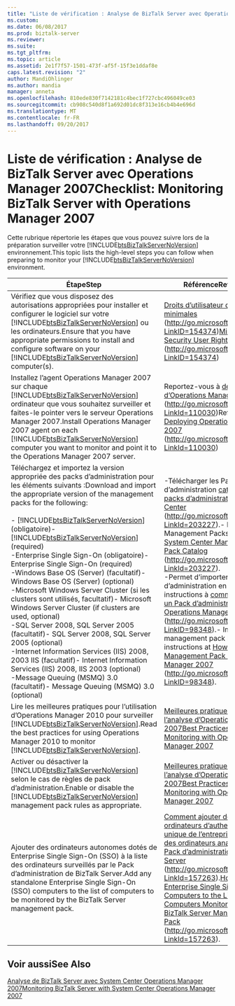 ```yaml
---
title: "Liste de vérification : Analyse de BizTalk Server avec Operations Manager 2007 | Documents Microsoft"
ms.custom: 
ms.date: 06/08/2017
ms.prod: biztalk-server
ms.reviewer: 
ms.suite: 
ms.tgt_pltfrm: 
ms.topic: article
ms.assetid: 2e1f7f57-1501-473f-af5f-15f3e1ddaf8e
caps.latest.revision: "2"
author: MandiOhlinger
ms.author: mandia
manager: anneta
ms.openlocfilehash: 810ede830f7142181c4bec1f727cbc496049ce03
ms.sourcegitcommit: cb908c540d8f1a692d01dc8f313e16cb4b4e696d
ms.translationtype: MT
ms.contentlocale: fr-FR
ms.lasthandoff: 09/20/2017
---
```

# <a name="checklist-monitoring-biztalk-server-with-operations-manager-2007"></a><span data-ttu-id="a4bff-102">Liste de vérification : Analyse de BizTalk Server avec Operations Manager 2007</span><span class="sxs-lookup"><span data-stu-id="a4bff-102">Checklist: Monitoring BizTalk Server with Operations Manager 2007</span></span>
<span data-ttu-id="a4bff-103">Cette rubrique répertorie les étapes que vous pouvez suivre lors de la préparation surveiller votre [!INCLUDE[btsBizTalkServerNoVersion](../includes/btsbiztalkservernoversion-md.md)] environnement.</span><span class="sxs-lookup"><span data-stu-id="a4bff-103">This topic lists the high-level steps you can follow when preparing to monitor your [!INCLUDE[btsBizTalkServerNoVersion](../includes/btsbiztalkservernoversion-md.md)] environment.</span></span>  
  
|<span data-ttu-id="a4bff-104">Étape</span><span class="sxs-lookup"><span data-stu-id="a4bff-104">Step</span></span>|<span data-ttu-id="a4bff-105">Référence</span><span class="sxs-lookup"><span data-stu-id="a4bff-105">Reference</span></span>|  
|----------|---------------|  
|<span data-ttu-id="a4bff-106">Vérifiez que vous disposez des autorisations appropriées pour installer et configurer le logiciel sur votre [!INCLUDE[btsBizTalkServerNoVersion](../includes/btsbiztalkservernoversion-md.md)] ou les ordinateurs.</span><span class="sxs-lookup"><span data-stu-id="a4bff-106">Ensure that you have appropriate permissions to install and configure software on your [!INCLUDE[btsBizTalkServerNoVersion](../includes/btsbiztalkservernoversion-md.md)] computer(s).</span></span>|<span data-ttu-id="a4bff-107">[Droits d’utilisateur de sécurité minimales](http://go.microsoft.com/fwlink/?LinkID=154374) (http://go.microsoft.com/fwlink/?LinkID=154374)</span><span class="sxs-lookup"><span data-stu-id="a4bff-107">[Minimum Security User Rights](http://go.microsoft.com/fwlink/?LinkID=154374) (http://go.microsoft.com/fwlink/?LinkID=154374)</span></span>|  
|<span data-ttu-id="a4bff-108">Installez l’agent Operations Manager 2007 sur chaque [!INCLUDE[btsBizTalkServerNoVersion](../includes/btsbiztalkservernoversion-md.md)] ordinateur que vous souhaitez surveiller et faites-le pointer vers le serveur Operations Manager 2007.</span><span class="sxs-lookup"><span data-stu-id="a4bff-108">Install Operations Manager 2007 agent on each [!INCLUDE[btsBizTalkServerNoVersion](../includes/btsbiztalkservernoversion-md.md)] computer you want to monitor and point it to the Operations Manager 2007 server.</span></span>|<span data-ttu-id="a4bff-109">Reportez-vous à [déploiement d’Operations Manager 2007](http://go.microsoft.com/fwlink/?LinkId=110030) (http://go.microsoft.com/fwlink/?LinkId=110030)</span><span class="sxs-lookup"><span data-stu-id="a4bff-109">Refer to [Deploying Operations Manager 2007](http://go.microsoft.com/fwlink/?LinkId=110030) (http://go.microsoft.com/fwlink/?LinkId=110030)</span></span>|  
|<span data-ttu-id="a4bff-110">Téléchargez et importez la version appropriée des packs d’administration pour les éléments suivants :</span><span class="sxs-lookup"><span data-stu-id="a4bff-110">Download and import the appropriate version of the management packs for the following:</span></span><br /><br /> <span data-ttu-id="a4bff-111">-   [!INCLUDE[btsBizTalkServerNoVersion](../includes/btsbiztalkservernoversion-md.md)](obligatoire)</span><span class="sxs-lookup"><span data-stu-id="a4bff-111">-   [!INCLUDE[btsBizTalkServerNoVersion](../includes/btsbiztalkservernoversion-md.md)] (required)</span></span><br /><span data-ttu-id="a4bff-112">-Enterprise Single Sign-On (obligatoire)</span><span class="sxs-lookup"><span data-stu-id="a4bff-112">-   Enterprise Single Sign-On (required)</span></span><br /><span data-ttu-id="a4bff-113">-Windows Base OS (Server) (facultatif)</span><span class="sxs-lookup"><span data-stu-id="a4bff-113">-   Windows Base OS (Server) (optional)</span></span><br /><span data-ttu-id="a4bff-114">-Microsoft Windows Server Cluster (si les clusters sont utilisés, facultatif)</span><span class="sxs-lookup"><span data-stu-id="a4bff-114">-   Microsoft Windows Server Cluster (if clusters are used, optional)</span></span><br /><span data-ttu-id="a4bff-115">-SQL Server 2008, SQL Server 2005 (facultatif)</span><span class="sxs-lookup"><span data-stu-id="a4bff-115">-   SQL Server 2008, SQL Server 2005 (optional)</span></span><br /><span data-ttu-id="a4bff-116">-Internet Information Services (IIS) 2008, 2003 IIS (facultatif)</span><span class="sxs-lookup"><span data-stu-id="a4bff-116">-   Internet Information Services (IIS) 2008, IIS 2003 (optional)</span></span><br /><span data-ttu-id="a4bff-117">-Message Queuing (MSMQ) 3.0 (facultatif)</span><span class="sxs-lookup"><span data-stu-id="a4bff-117">-   Message Queuing (MSMQ) 3.0 (optional)</span></span>|<span data-ttu-id="a4bff-118">-Télécharger les Packs d’administration [catalogue des packs d’administration System Center](http://go.microsoft.com/fwlink/?LinkId=203227) (http://go.microsoft.com/fwlink/?LinkId=203227).</span><span class="sxs-lookup"><span data-stu-id="a4bff-118">-   Download the Management Packs from [System Center Management Pack Catalog](http://go.microsoft.com/fwlink/?LinkId=203227) (http://go.microsoft.com/fwlink/?LinkId=203227).</span></span><br /><span data-ttu-id="a4bff-119">-Permet d’importer le Pack d’administration en suivant les instructions à [comment importer un Pack d’administration dans Operations Manager 2007](http://go.microsoft.com/fwlink/?LinkID=98348) (http://go.microsoft.com/fwlink/?LinkID=98348).</span><span class="sxs-lookup"><span data-stu-id="a4bff-119">-   Import the management pack by following instructions at [How to Import a Management Pack in Operations Manager 2007](http://go.microsoft.com/fwlink/?LinkID=98348) (http://go.microsoft.com/fwlink/?LinkID=98348).</span></span>|  
|<span data-ttu-id="a4bff-120">Lire les meilleures pratiques pour l’utilisation d’Operations Manager 2010 pour surveiller [!INCLUDE[btsBizTalkServerNoVersion](../includes/btsbiztalkservernoversion-md.md)].</span><span class="sxs-lookup"><span data-stu-id="a4bff-120">Read the best practices for using Operations Manager 2010 to monitor [!INCLUDE[btsBizTalkServerNoVersion](../includes/btsbiztalkservernoversion-md.md)].</span></span>|[<span data-ttu-id="a4bff-121">Meilleures pratiques pour l’analyse d’Operations Manager 2007</span><span class="sxs-lookup"><span data-stu-id="a4bff-121">Best Practices for Monitoring with Operations Manager 2007</span></span>](../technical-guides/best-practices-for-monitoring-with-operations-manager-2007.md)|  
|<span data-ttu-id="a4bff-122">Activer ou désactiver la [!INCLUDE[btsBizTalkServerNoVersion](../includes/btsbiztalkservernoversion-md.md)] selon le cas de règles de pack d’administration.</span><span class="sxs-lookup"><span data-stu-id="a4bff-122">Enable or disable the [!INCLUDE[btsBizTalkServerNoVersion](../includes/btsbiztalkservernoversion-md.md)] management pack rules as appropriate.</span></span>|[<span data-ttu-id="a4bff-123">Meilleures pratiques pour l’analyse d’Operations Manager 2007</span><span class="sxs-lookup"><span data-stu-id="a4bff-123">Best Practices for Monitoring with Operations Manager 2007</span></span>](../technical-guides/best-practices-for-monitoring-with-operations-manager-2007.md)|  
|<span data-ttu-id="a4bff-124">Ajouter des ordinateurs autonomes dotés de Enterprise Single Sign-On (SSO) à la liste des ordinateurs surveillés par le Pack d’administration de BizTalk Server.</span><span class="sxs-lookup"><span data-stu-id="a4bff-124">Add any standalone Enterprise Single Sign-On (SSO) computers to the list of computers to be monitored by the BizTalk Server management pack.</span></span>|<span data-ttu-id="a4bff-125">[Comment ajouter des ordinateurs d’authentification unique de l’entreprise à la liste des ordinateurs analysés par le Pack d’administration de BizTalk Server](http://go.microsoft.com/fwlink/?LinkId=157263) (http://go.microsoft.com/fwlink/?LinkId=157263).</span><span class="sxs-lookup"><span data-stu-id="a4bff-125">[How to Add Enterprise Single Sign-On Computers to the List of Computers Monitored by the BizTalk Server Management Pack](http://go.microsoft.com/fwlink/?LinkId=157263) (http://go.microsoft.com/fwlink/?LinkId=157263).</span></span>|  
  
## <a name="see-also"></a><span data-ttu-id="a4bff-126">Voir aussi</span><span class="sxs-lookup"><span data-stu-id="a4bff-126">See Also</span></span>  
 [<span data-ttu-id="a4bff-127">Analyse de BizTalk Server avec System Center Operations Manager 2007</span><span class="sxs-lookup"><span data-stu-id="a4bff-127">Monitoring BizTalk Server with System Center Operations Manager 2007</span></span>](../technical-guides/monitoring-biztalk-server-with-system-center-operations-manager-2007.md)